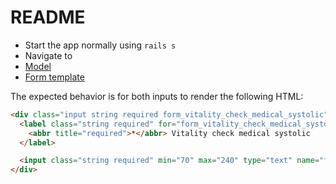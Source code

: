 # README

* Start the app normally using `rails s`
* Navigate to [](http://localhost:3000/forms/new)
* [Model](https://github.com/franks921/simple_form_debug/blob/master/app/model/form.rb)
* [Form template](https://github.com/franks921/simple_form_debug/blob/master/app/views/forms/new.html.slim)

The expected behavior is for both inputs to render the following HTML:

```html
<div class="input string required form_vitality_check_medical_systolic">
  <label class="string required" for="form_vitality_check_medical_systolic">
    <abbr title="required">*</abbr> Vitality check medical systolic
  </label>

  <input class="string required" min="70" max="240" type="text" name="form[vitality_check_medical_systolic]" id="form_vitality_check_medical_systolic">
</div>
```
